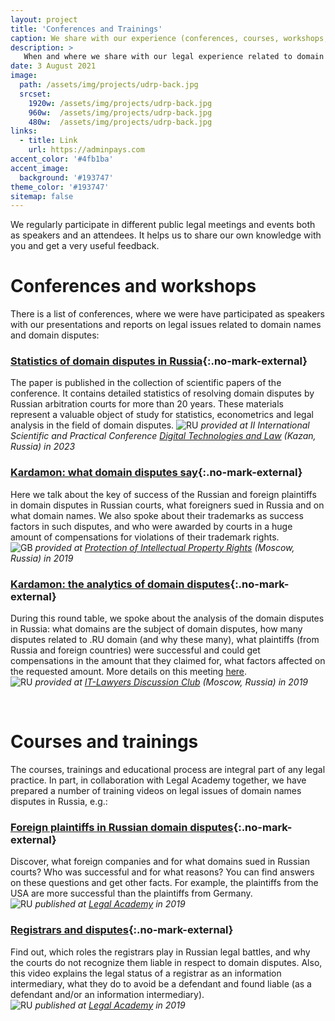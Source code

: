 ```yaml
---
layout: project
title: 'Conferences and Trainings'
caption: We share with our experience (conferences, courses, workshops, trainings, etc.).
description: >
   When and where we share with our legal experience related to domain names and domain disputes as speakers. 
date: 3 August 2021
image: 
  path: /assets/img/projects/udrp-back.jpg
  srcset: 
    1920w: /assets/img/projects/udrp-back.jpg
    960w:  /assets/img/projects/udrp-back.jpg
    480w:  /assets/img/projects/udrp-back.jpg
links:
  - title: Link
    url: https://adminpays.com
accent_color: '#4fb1ba'
accent_image:
  background: '#193747'
theme_color: '#193747'
sitemap: false
---
```


We regularly participate in different public legal meetings and events both as speakers and an attendees. It helps us to share our own knowledge with you and get a very useful feedback. 

# Conferences and workshops

There is a list of conferences, where we were have participated as speakers with our presentations and reports on legal issues related to domain names and domain disputes:

### [Statistics of domain disputes in Russia](https://digitaltechnologiesandlaw.org/files/2023/sbornik/tom-6.pdf){:.no-mark-external}
The paper is published in the collection of scientific papers of the conference. It contains detailed statistics of resolving domain disputes by Russian arbitration courts for more than 20 years. These materials represent a valuable object of study for statistics, econometrics and legal analysis in the field of domain disputes.
![RU](https://github.com/madebybowtie/FlagKit/raw/master/Assets/PNG/RU.png?raw=true) _provided at II International Scientific and Practical Conference [Digital Technologies and Law](https://digitaltechnologiesandlaw.org/eng/) (Kazan, Russia) in 2023_ 

### [Kardamon: what domain disputes say](https://en.bwforum.ru/conference/intellectual-property2019#rec125640790){:.no-mark-external} 
Here we talk about the key of success of the Russian and foreign plaintiffs in domain disputes in Russian courts, what foreigners sued in Russia and on what domain names. We also spoke about their trademarks as success factors in such disputes, and who were awarded by courts in a huge amount of compensations for violations of their trademark rights. <br/>
![GB ](https://github.com/madebybowtie/FlagKit/raw/master/Assets/PNG/GB.png?raw=true) _provided at [Protection of Intellectual Property Rights](https://en.bwforum.ru/conference/intellectual-property2019) (Moscow, Russia) in 2019_


### [Kardamon: the analytics of domain disputes](https://epam.ru/ru/events/view/vstrecha-diskussionnogo-kluba-yuristov-it-otrasli-79578){:.no-mark-external}  
During this round table, we spoke about the analysis of the domain disputes in Russia: what domains are the subject of domain disputes, how many disputes related to .RU domain (and why these many), what plaintiffs (from Russia and foreign countries) were successful and could get compensations in the amount that they claimed for, what factors affected on the requested amount. More details on this meeting [here](https://dorotenko.pro/ru/kardamon-report-for-itldc/).<br/>
![RU](https://github.com/madebybowtie/FlagKit/raw/master/Assets/PNG/RU.png?raw=true) _provided at [IT-Lawyers Discussion Club](https://epam.ru/ru/events/view/vstrecha-diskussionnogo-kluba-yuristov-it-otrasli-79578) (Moscow, Russia) in 2019_

<br/>


# Courses and trainings

The courses, trainings and educational process are integral part of any legal practice. In part, in collaboration with Legal Academy together, we have prepared a number of training videos on legal issues of domain names disputes in Russia, e.g.:

### [Foreign plaintiffs in Russian domain disputes](https://lfacademy.ru/course/2232751){:.no-mark-external}
Discover, what foreign companies and for what domains sued in Russian courts? Who was successful and for what reasons? You can find answers on these questions and get other facts. For example, the plaintiffs from the USA are more successful than the plaintiffs from Germany.<br/>
![RU](https://github.com/madebybowtie/FlagKit/raw/master/Assets/PNG/RU.png?raw=true) _published at [Legal Academy](https://legalacademy.ru/course/2232751) in 2019_


### [Registrars and disputes](https://lfacademy.ru/course/2658206){:.no-mark-external}
Find out, which roles the registrars play in Russian legal battles, and why the courts do not recognize them liable in respect to domain disputes. Also, this video explains the legal status of a registrar as an information intermediary, what they do to avoid be a defendant and found liable (as a defendant and/or an information intermediary).<br/>
![RU](https://github.com/madebybowtie/FlagKit/raw/master/Assets/PNG/RU.png?raw=true) _published at [Legal Academy](https://lfacademy.ru/course/2658206) in 2019_
